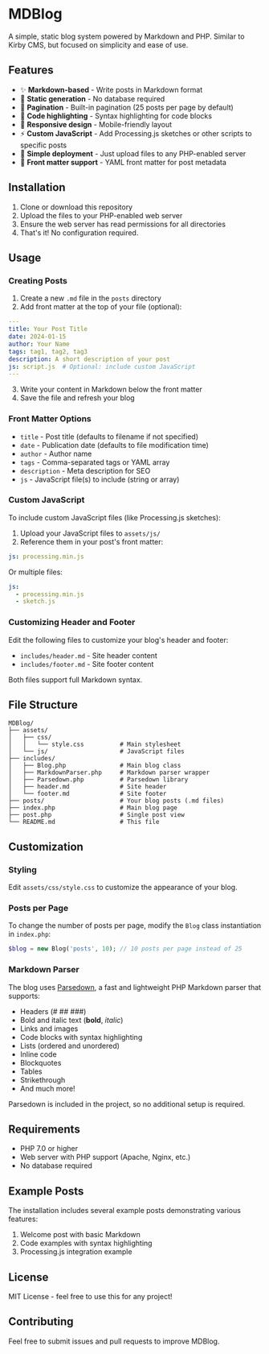 # MDBlog

A simple, static blog system powered by Markdown and PHP. Similar to Kirby CMS, but focused on simplicity and ease of use.

## Features

- ✨ **Markdown-based** - Write posts in Markdown format
- 🚀 **Static generation** - No database required
- 📄 **Pagination** - Built-in pagination (25 posts per page by default)
- 🎨 **Code highlighting** - Syntax highlighting for code blocks
- 📱 **Responsive design** - Mobile-friendly layout
- ⚡ **Custom JavaScript** - Add Processing.js sketches or other scripts to specific posts
- 🎯 **Simple deployment** - Just upload files to any PHP-enabled server
- 📝 **Front matter support** - YAML front matter for post metadata

## Installation

1. Clone or download this repository
2. Upload the files to your PHP-enabled web server
3. Ensure the web server has read permissions for all directories
4. That's it! No configuration required.

## Usage

### Creating Posts

1. Create a new `.md` file in the `posts` directory
2. Add front matter at the top of your file (optional):

```yaml
---
title: Your Post Title
date: 2024-01-15
author: Your Name
tags: tag1, tag2, tag3
description: A short description of your post
js: script.js  # Optional: include custom JavaScript
---
```

3. Write your content in Markdown below the front matter
4. Save the file and refresh your blog

### Front Matter Options

- `title` - Post title (defaults to filename if not specified)
- `date` - Publication date (defaults to file modification time)
- `author` - Author name
- `tags` - Comma-separated tags or YAML array
- `description` - Meta description for SEO
- `js` - JavaScript file(s) to include (string or array)

### Custom JavaScript

To include custom JavaScript files (like Processing.js sketches):

1. Upload your JavaScript files to `assets/js/`
2. Reference them in your post's front matter:

```yaml
js: processing.min.js
```

Or multiple files:

```yaml
js:
  - processing.min.js
  - sketch.js
```

### Customizing Header and Footer

Edit the following files to customize your blog's header and footer:

- `includes/header.md` - Site header content
- `includes/footer.md` - Site footer content

Both files support full Markdown syntax.

## File Structure

```
MDBlog/
├── assets/
│   ├── css/
│   │   └── style.css          # Main stylesheet
│   └── js/                    # JavaScript files
├── includes/
│   ├── Blog.php               # Main blog class
│   ├── MarkdownParser.php     # Markdown parser wrapper
│   ├── Parsedown.php          # Parsedown library
│   ├── header.md              # Site header
│   └── footer.md              # Site footer
├── posts/                     # Your blog posts (.md files)
├── index.php                  # Main blog page
├── post.php                   # Single post view
└── README.md                  # This file
```

## Customization

### Styling

Edit `assets/css/style.css` to customize the appearance of your blog.

### Posts per Page

To change the number of posts per page, modify the `Blog` class instantiation in `index.php`:

```php
$blog = new Blog('posts', 10); // 10 posts per page instead of 25
```

### Markdown Parser

The blog uses [Parsedown](https://parsedown.org/), a fast and lightweight PHP Markdown parser that supports:

- Headers (# ## ###)
- Bold and italic text (**bold**, *italic*)
- Links and images
- Code blocks with syntax highlighting
- Lists (ordered and unordered)
- Inline code
- Blockquotes
- Tables
- Strikethrough
- And much more!

Parsedown is included in the project, so no additional setup is required.

## Requirements

- PHP 7.0 or higher
- Web server with PHP support (Apache, Nginx, etc.)
- No database required

## Example Posts

The installation includes several example posts demonstrating various features:

1. Welcome post with basic Markdown
2. Code examples with syntax highlighting  
3. Processing.js integration example

## License

MIT License - feel free to use this for any project!

## Contributing

Feel free to submit issues and pull requests to improve MDBlog.
